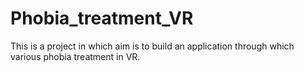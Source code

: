 # Phobia_treatment_VR
This is a project in which aim is to build an application through which various phobia treatment in VR.
